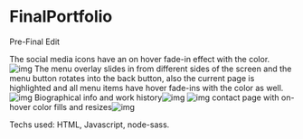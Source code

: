 # FinalPortfolio

Pre-Final Edit

The social media icons have an on hover fade-in effect with the color.
![img](https://i.ibb.co/DQrkHSy/home.png
)
The menu overlay slides in from different sides of the screen and the menu button rotates into the back button, also the current page is highlighted and all menu items have hover fade-ins with the color as well.
![img](https://i.ibb.co/tB9rCmv/menuoverlay.png
)
Biographical info and work history![img](https://i.ibb.co/VWq9jgj/aboutme.png
)
![img](https://i.ibb.co/1nHf8YZ/portfolio.png)
contact page with on-hover color fills and resizes![img](https://i.ibb.co/bKyhKRW/contact.png
)

Techs used:
HTML, Javascript, node-sass.
